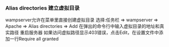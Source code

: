 ### Alias directories   建立虚拟目录
wampserver允许在菜单里直接创建虚拟目录
选择:任务栏 => wampserver => Apache => Alias directories => Add
在弹出的命令行中输入虚拟目录的地址和真实路径
重启服务器
如果访问虚拟路径显示403错误，点击Edit，在设置文件中添加一行Require all granted
